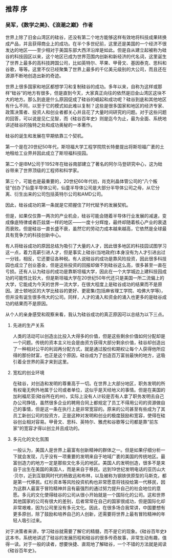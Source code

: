 ## 推荐 序

### 吴军，《数学之美》、《浪潮之巅》 作者

世界上除了旧金山湾区的硅谷，还没有第二个地方能够这样有效地将科技成果转换成产品，并且获得商业上的成功。在半个多世纪前，这里还是美国的一个经济不很发达的地区——至少相对于美国东部大西洋沿岸是如此。但是自从建立起被称为硅谷的科技园区以来，这个地区已成为世界范围内创新和新经济的代名词，这里诞生了世界上最多的高科技跨国公司，比如英特尔、苹果、甲骨文、基因泰克、思科和谷歌，等等。这里不仅已经聚集了世界上最多的千亿美元级别的大公司，而且还在源源不断地创造出新的奇迹。

世界上很多国家和地区都想学习和复制硅谷的成功。多年以来，自称为这样或那样“硅谷”的地方有很多，但是直到今天，大家真正向往的依然是旧金山湾区这块不大的地方。那么到底是什么原因促成了硅谷的崛起和成功呢？硅谷到底和其他地区有什么不同，以至于它的模式如此难以复制？这些是很多国家和地区的经济专家、政策决策者、投资人和创业者都关心并且花了大量时间研究的问题。对于这些问题的回答，可以说是见仁见智，而《硅谷百年史》则是迄今为止，最为全面、系统地讲述硅谷的独特之处和成功奥秘的一本著作。

硅谷的诞生和发展在早期依靠三个契机。

第一个是在20世纪50年代，斯坦福大学工程学院院长特曼提出将斯坦福广袤的土地租给工业界并因此成立了斯坦福科技园。

第二个是IBM公司于1952年在硅谷南部建立了著名的阿尔马登研究中心，这为硅谷带来了世界顶级的工程师和科学家。

第三个，可能也是最重要的，20世纪60年代初，肖克利晶体管公司的“八个叛徒”创办了仙童半导体公司，仙童半导体公司是大部分半导体公司之母，从它分离、衍生出来的公司包括英特尓公司和AMD公司。

因此，硅谷成功的第一条就是它把握住了时代赋予的发展契机。

但是，如果仅仅靠一两次的产业机会，硅谷可能会随着半导体行业发展的减速，变成像底特律或者匹兹堡一样的地区——一度十分辉煌，最终却随着核心产业的衰退而衰败。但是硅谷一直长盛不衰，虽然它的劳动力成本越来越高，它依然是全球最具有竞争力的科技创新中心。

有人将硅谷成功的原因总结为吸引了大量的人才，因此很多地区的科技园试图学习这一点，着力高薪引进人才，但是事实上硅谷(当地政府)本身没有为人才引进出过一分钱，相反，它还要征各种税。有人说硅谷的成功是靠风险投资，因此很多科技园也成立了创业基金，但是这些投资的回报却做不到硅谷这么高，很多甚至一直在亏损。还有人认为硅谷的成功是靠斯坦福大学，因此在一个大学城边上建科技园成功的可能性比较大，但是斯坦福大学在20世纪50年代还只是美国一所二流偏上的大学，它能成为今天的世界一流大学，在很大程度上是硅谷成功的结果而不是原因。波士顿地区的大学比硅谷的更好、更密集(包括麻省理工学院、哈佛大学等)，但并没有诞生很多伟大的公司。同样，人才的涌入和资金的涌入也更多的是硅谷成功的结果而不是原因。

从个人的亲身感受和观察来看，我认为硅谷成功的真正原因可以总结为以下三点。

1. 先进的生产关系

	人类的活动可以创造出比投入大得多的价值，但是这些剩余价值如何分配却是一个问题。传统的资本主义社会是由资方获得大部分剩余价值，硅谷却创造出了一种相对公平的利润再分配方式，就是通过股份和期权让每个人获得他所应得的那份财富，也正是这个原因，硅谷成为了创造百万富翁最快的地方，这吸引着全世界的英才来到这里。

2. 宽松的创业环境

	在硅谷，对创造和发明的尊重高于一切。在世界上大部分地区，职务发明的所有权毫无例外地属于公司或者单位，这似乎是天经地义的事情。但是在美国的加利福尼亚(硅谷所在的州)，实际上没有人计较是否有人拿了职务发明去自己办公司挣钱，虽然很多企业的聘用合同上都规定了员工不得用公司的资源做自己的事情，但是这一条在执行上是非常宽容的。原来的公司甚至有些成为了其员工新创公司的投资方，正是这种对发明和创业的极度鼓励和宽容，使得在硅谷创业相对容易。甲骨文、思科、英特尔、雅虎和谷歌等公司都是靠“前东家”的宽容才得以创立并且成功的。

3. 多元化的文化氛围

	一般认为，美国人是世界上最富有创新精神的群体之一。但是如果仔细分析一下就会发现，几乎没有一项重要的发明来自于地域广袤的美国的传统地区。最富创造力的地方一定是那些文化多元的地区。美国人的发明创造，很多不是来自于出生在美国的美国人，而是来自于移民。远到19世纪发明电话的亚历山大·贝尔，近到互联网时代的杨致远和布林，以及被称为钢铁侠原型的马斯克，都是第一代移民。红杉资本等风险投资机构也非常愿意将钱投给第一代移民，因为这群人最富于冒险精神并且有最强烈的通过努力提升自己的社会地位的意愿。多元的文化使得硅谷的公司从很小开始就是一个国际化的公司。这和世界其他国家的公司有很大的差别，后者常常在自己的国家很成功，但是国际化却非常艰难，因为公司里没有多元文化。因此，在很多场合我常讲，中国要想有更多原创，除了鼓励和培养自己的人创新，还需要将世界上最有冒险精神的年轻人吸引过来。

对于决策者来讲，学习硅谷就需要了解它的精髓，而不是它的现象。《硅谷百年史》这本书，系统地讲述了硅谷的发展历程和硅谷的很多传奇故事，非常生动有趣，值得一读。对于一般的读者，想要快捷、直观地了解硅谷，一个不错的方法就是阅读《硅谷百年史》。
